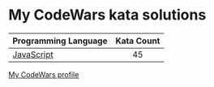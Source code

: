# My CodeWars kata solutions

|    Programming Language  |    Kata Count  | 
|----------|:-------------:|
| [JavaScript](https://github.com/nikitapozdeev/programming-problems/tree/master/codewars/javascript) | 45 |

[My CodeWars profile](https://www.codewars.com/users/crabn3bula)
